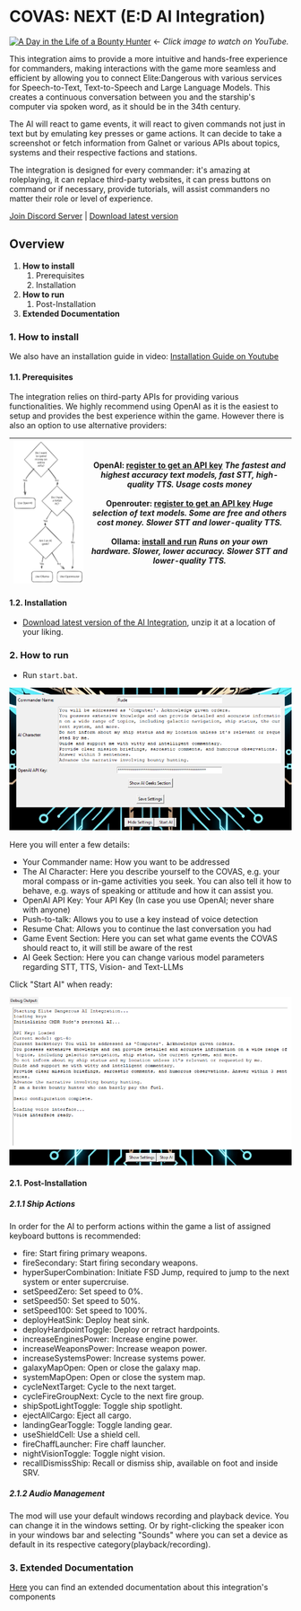# COVAS: NEXT (E:D AI Integration)

[![A Day in the Life of a Bounty Hunter](http://img.youtube.com/vi/nvuCwwixvxw/0.jpg)](https://www.youtube.com/watch?v=nvuCwwixvxw)
<- *Click image to watch on YouTube.*

This integration aims to provide a more intuitive and hands-free experience for commanders, making interactions with the game more seamless and efficient by allowing you to connect Elite:Dangerous with various services for Speech-to-Text, Text-to-Speech and Large Language Models. This creates a continuous conversation between you and the starship's computer via spoken word, as it should be in the 34th century.

The AI will react to game events, it will react to given commands not just in text but by emulating key presses or game actions. It can decide to take a screenshot or fetch information from Galnet or various APIs about topics, systems and their respective factions and stations.

The integration is designed for every commander: it's amazing at roleplaying, it can replace third-party websites, it can press buttons on command or if necessary, provide tutorials, will assist commanders no matter their role or level of experience.

[Join Discord Server](https://discord.gg/9c58jxVuAT)
|
[Download latest version](https://github.com/RatherRude/Elite-Dangerous-AI-Integration/releases)

## Overview

1. **How to install**
   1. Prerequisites
   2. Installation
2. **How to run**
   1. Post-Installation
3. **Extended Documentation** 


### 1. How to install

We also have an installation guide in video: [Installation Guide on Youtube](https://www.youtube.com/watch?v=EzHqcE7Ur60)

#### 1.1. Prerequisites
The integration relies on third-party APIs for providing various functionalities. We highly recommend using OpenAI as it is the easiest to setup and provides the best experience within the game. However there is also an option to use alternative providers:

| <img src="screen/decision_tree.svg" width="420px"> | **OpenAI**: [register to get an API key](https://platform.openai.com/docs/introduction) *The fastest and highest accuracy text models, fast STT, high-quality TTS. Usage costs money*<br /><br />Openrouter: [register to get an API key](https://openrouter.ai/docs/models) *Huge selection of text models. Some are free and others cost money. Slower STT and lower-quality TTS.*<br /><br />**Ollama**: [install and run](https://github.com/ollama/ollama?tab=readme-ov-file#quickstart) *Runs on your own hardware. Slower, lower accuracy. Slower STT and lower-quality TTS.* |
|----------------------------------------------------|--------------------------------------------------------------------------------------------------------------------------------------------------------------------------------------------------------------------------------------------------------------------------------------------------------------------------------------------------------------------------------------------------------------------------------------------------------------------------------------------------------------------------------------------------------------------|

#### 1.2. Installation

* [Download latest version of the AI Integration](https://github.com/RatherRude/Elite-Dangerous-AI-Integration/releases), unzip it at a location of your liking.

### 2. How to run
    
* Run `start.bat`.

![GUI-start](screen/GUI_start.png)

Here you will enter a few details:
- Your Commander name: How you want to be addressed
- The AI Character: Here you describe yourself to the COVAS, e.g. your moral compass or in-game activities you seek. You can also tell it how to behave, e.g. ways of speaking or attitude and how it can assist you.
- OpenAI API Key: Your API Key (In case you use OpenAI; never share with anyone)
- Push-to-talk: Allows you to use a key instead of voice detection
- Resume Chat: Allows you to continue the last conversation you had
- Game Event Section: Here you can set what game events the COVAS should react to, it will still be aware of the rest
- AI Geek Section: Here you can change various model parameters regarding STT, TTS, Vision- and Text-LLMs

Click "Start AI" when ready:

![GUI-ai](screen/GUI_AI.png)

#### 2.1. Post-Installation

##### 2.1.1 Ship Actions

In order for the AI to perform actions within the game a list of assigned keyboard buttons is recommended:
- fire: Start firing primary weapons.
- fireSecondary: Start firing secondary weapons.
- hyperSuperCombination: Initiate FSD Jump, required to jump to the next system or enter supercruise.
- setSpeedZero: Set speed to 0%.
- setSpeed50: Set speed to 50%.
- setSpeed100: Set speed to 100%.
- deployHeatSink: Deploy heat sink.
- deployHardpointToggle: Deploy or retract hardpoints.
- increaseEnginesPower: Increase engine power.
- increaseWeaponsPower: Increase weapon power.
- increaseSystemsPower: Increase systems power.
- galaxyMapOpen: Open or close the galaxy map.
- systemMapOpen: Open or close the system map.
- cycleNextTarget: Cycle to the next target.
- cycleFireGroupNext: Cycle to the next fire group.
- shipSpotLightToggle: Toggle ship spotlight.
- ejectAllCargo: Eject all cargo.
- landingGearToggle: Toggle landing gear.
- useShieldCell: Use a shield cell.
- fireChaffLauncher: Fire chaff launcher.
- nightVisionToggle: Toggle night vision.
- recallDismissShip: Recall or dismiss ship, available on foot and inside SRV.

##### 2.1.2 Audio Management

The mod will use your default windows recording and playback device.
You can change it in the windows setting.
Or by right-clicking the speaker icon in your windows bar and selecting "Sounds" where you can set a device as default in its respective category(playback/recording).

### 3. Extended Documentation

[Here](./docs/description.md) you can find an extended documentation about this integration's components 